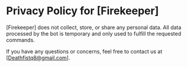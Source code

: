 # Privacy Policy for [Firekeeper]

[Firekeeper] does not collect, store, or share any personal data. All data processed by the bot is temporary and only used to fulfill the requested commands.

If you have any questions or concerns, feel free to contact us at [Deathfistq8@gmail.com].
